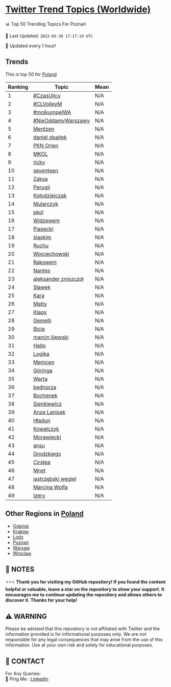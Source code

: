 [Twitter Trend Topics (Worldwide)](https://github.com/ErcinDedeoglu/Twitter-Trend-Topics)
==========


📊 Top 50 Trending Topics For Poznań

📆 Last Updated: `2023-03-30 17:17:19 UTC`

🔧 Updated every 1 hour!


## Trends

This is top 50 for [Poland](</Poland>)

| Ranking | Topic | Mean |
| ------- | ------------ | ------------ |
| 1 | [#CzasUlicy](http://twitter.com/search?q=%23CzasUlicy) | N/A |
| 2 | [#CLVolleyM](http://twitter.com/search?q=%23CLVolleyM) | N/A |
| 3 | [#mojkumpelWA](http://twitter.com/search?q=%23mojkumpelWA) | N/A |
| 4 | [#NieOddamyWarszawy](http://twitter.com/search?q=%23NieOddamyWarszawy) | N/A |
| 5 | [Mentzen](http://twitter.com/search?q=Mentzen) | N/A |
| 6 | [daniel obajtek](http://twitter.com/search?q=daniel+obajtek) | N/A |
| 7 | [PKN Orlen](http://twitter.com/search?q=PKN+Orlen) | N/A |
| 8 | [MKOL](http://twitter.com/search?q=MKOL) | N/A |
| 9 | [ricky](http://twitter.com/search?q=ricky) | N/A |
| 10 | [seventeen](http://twitter.com/search?q=seventeen) | N/A |
| 11 | [Zaksa](http://twitter.com/search?q=Zaksa) | N/A |
| 12 | [Perugii](http://twitter.com/search?q=Perugii) | N/A |
| 13 | [Kołodziejczak](http://twitter.com/search?q=Ko%c5%82odziejczak) | N/A |
| 14 | [Mularczyk](http://twitter.com/search?q=Mularczyk) | N/A |
| 15 | [pkol](http://twitter.com/search?q=pkol) | N/A |
| 16 | [Widzewem](http://twitter.com/search?q=Widzewem) | N/A |
| 17 | [Piasecki](http://twitter.com/search?q=Piasecki) | N/A |
| 18 | [śląskim](http://twitter.com/search?q=%c5%9bl%c4%85skim) | N/A |
| 19 | [Ruchu](http://twitter.com/search?q=Ruchu) | N/A |
| 20 | [Wojciechowski](http://twitter.com/search?q=Wojciechowski) | N/A |
| 21 | [Rakowem](http://twitter.com/search?q=Rakowem) | N/A |
| 22 | [Nantes](http://twitter.com/search?q=Nantes) | N/A |
| 23 | [aleksander zniszczoł](http://twitter.com/search?q=aleksander+zniszczo%c5%82) | N/A |
| 24 | [Sławek](http://twitter.com/search?q=S%c5%82awek) | N/A |
| 25 | [Kara](http://twitter.com/search?q=Kara) | N/A |
| 26 | [Matty](http://twitter.com/search?q=Matty) | N/A |
| 27 | [Klaps](http://twitter.com/search?q=Klaps) | N/A |
| 28 | [Gemelli](http://twitter.com/search?q=Gemelli) | N/A |
| 29 | [Bicie](http://twitter.com/search?q=Bicie) | N/A |
| 30 | [marcin lijewski](http://twitter.com/search?q=marcin+lijewski) | N/A |
| 31 | [Hajto](http://twitter.com/search?q=Hajto) | N/A |
| 32 | [Logika](http://twitter.com/search?q=Logika) | N/A |
| 33 | [Memcen](http://twitter.com/search?q=Memcen) | N/A |
| 34 | [Göringa](http://twitter.com/search?q=G%c3%b6ringa) | N/A |
| 35 | [Warta](http://twitter.com/search?q=Warta) | N/A |
| 36 | [bednorza](http://twitter.com/search?q=bednorza) | N/A |
| 37 | [Bochenek](http://twitter.com/search?q=Bochenek) | N/A |
| 38 | [Sienkiewicz](http://twitter.com/search?q=Sienkiewicz) | N/A |
| 39 | [Anze Lanisek](http://twitter.com/search?q=Anze+Lanisek) | N/A |
| 40 | [Hładun](http://twitter.com/search?q=H%c5%82adun) | N/A |
| 41 | [Kowalczyk](http://twitter.com/search?q=Kowalczyk) | N/A |
| 42 | [Morawiecki](http://twitter.com/search?q=Morawiecki) | N/A |
| 43 | [ansu](http://twitter.com/search?q=ansu) | N/A |
| 44 | [Grodzkiego](http://twitter.com/search?q=Grodzkiego) | N/A |
| 45 | [Cirstea](http://twitter.com/search?q=Cirstea) | N/A |
| 46 | [Mnet](http://twitter.com/search?q=Mnet) | N/A |
| 47 | [jastrzębski węgiel](http://twitter.com/search?q=jastrz%c4%99bski+w%c4%99giel) | N/A |
| 48 | [Marcina Wolfa](http://twitter.com/search?q=Marcina+Wolfa) | N/A |
| 49 | [Izery](http://twitter.com/search?q=Izery) | N/A |



## Other Regions in [Poland](</Poland>)

* [Gdańsk](</Poland/Gdańsk.md>)
* [Kraków](</Poland/Kraków.md>)
* [Lodz](</Poland/Lodz.md>)
* [Poznań](</Poland/Poznań.md>)
* [Warsaw](</Poland/Warsaw.md>)
* [Wroclaw](</Poland/Wroclaw.md>)



## 📝 NOTES

⭐⭐⭐ **Thank you for visiting my GitHub repository! If you found the content helpful or valuable, leave a star on the repository to show your support. It encourages me to continue updating the repository and allows others to discover it. Thanks for your help!**


## ⚠️ WARNING

Please be advised that this repository is not affiliated with Twitter and the information provided is for informational purposes only. We are not responsible for any legal consequences that may arise from the use of this information. Use at your own risk and solely for educational purposes.


## 📨 CONTACT

 For Any Queries:  
            🏓 Ping Me : [LinkedIn](https://www.linkedin.com/in/ercindedeoglu/)
